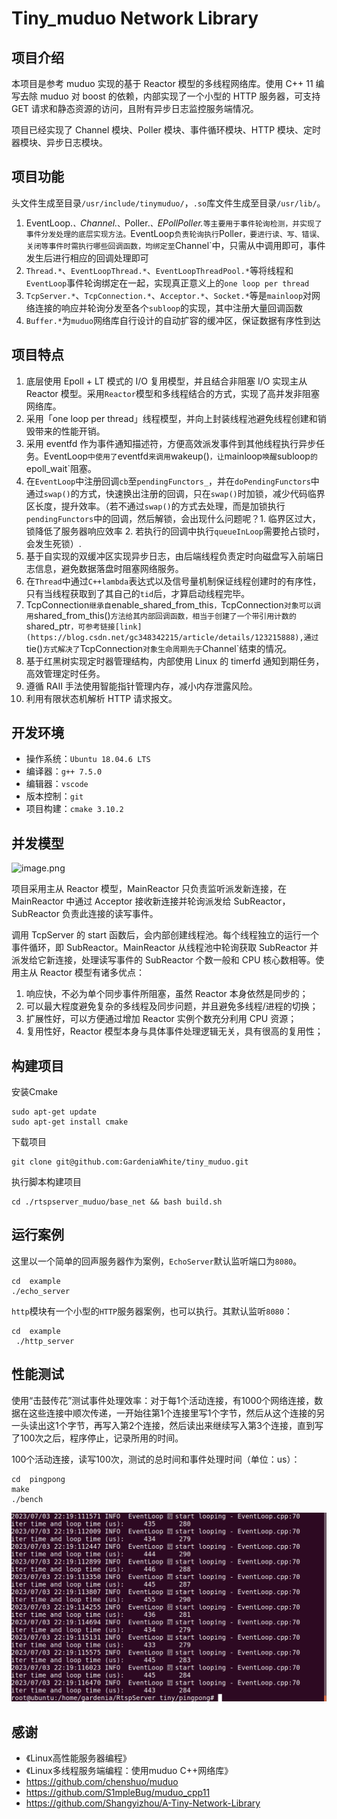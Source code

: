 # Tiny_muduo Network Library


## 项目介绍

本项目是参考 muduo 实现的基于 Reactor 模型的多线程网络库。使用 C++ 11 编写去除 muduo 对 boost 的依赖，内部实现了一个小型的 HTTP 服务器，可支持 GET 请求和静态资源的访问，且附有异步日志监控服务端情况。

项目已经实现了 Channel 模块、Poller 模块、事件循环模块、HTTP 模块、定时器模块、异步日志模块。  

## 项目功能
头文件生成至目录`/usr/include/tinymuduo/`，`.so`库文件生成至目录`/usr/lib/`。
1. EventLoop.*`、`Channel.*`、`Poller.*`、`EPollPoller.*`等主要用于事件轮询检测，并实现了事件分发处理的底层实现方法。`EventLoop`负责轮询执行`Poller`，要进行读、写、错误、关闭等事件时需执行哪些回调函数，均绑定至`Channel`中，只需从中调用即可，事件发生后进行相应的回调处理即可
2. `Thread.*`、`EventLoopThread.*`、`EventLoopThreadPool.*`等将线程和`EventLoop`事件轮询绑定在一起，实现真正意义上的`one loop per thread`
3. `TcpServer.*`、`TcpConnection.*`、`Acceptor.*`、`Socket.*`等是`mainloop`对网络连接的响应并轮询分发至各个`subloop`的实现，其中注册大量回调函数
4. `Buffer.*`为`muduo`网络库自行设计的自动扩容的缓冲区，保证数据有序性到达


## 项目特点

1. 底层使用 Epoll + LT 模式的 I/O 复用模型，并且结合非阻塞 I/O  实现主从 Reactor 模型。采用`Reactor`模型和多线程结合的方式，实现了高并发非阻塞网络库。
2. 采用「one loop per thread」线程模型，并向上封装线程池避免线程创建和销毁带来的性能开销。
3. 采用 eventfd 作为事件通知描述符，方便高效派发事件到其他线程执行异步任务。EventLoop`中使用了`eventfd`来调用`wakeup()`，让`mainloop`唤醒`subloop`的`epoll_wait`阻塞。
4. 在`EventLoop`中注册回调`cb`至`pendingFunctors_`，并在`doPendingFunctors`中通过`swap()`的方式，快速换出注册的回调，只在`swap()`时加锁，减少代码临界区长度，提升效率。（若不通过`swap()`的方式去处理，而是加锁执行`pendingFunctors`中的回调，然后解锁，会出现什么问题呢？1. 临界区过大，锁降低了服务器响应效率 2. 若执行的回调中执行`queueInLoop`需要抢占锁时，会发生死锁）.
5. 基于自实现的双缓冲区实现异步日志，由后端线程负责定时向磁盘写入前端日志信息，避免数据落盘时阻塞网络服务。
6. 在`Thread`中通过`C++lambda`表达式以及信号量机制保证线程创建时的有序性，只有当线程获取到了其自己的`tid`后，才算启动线程完毕。
7. TcpConnection`继承自`enable_shared_from_this`，`TcpConnection`对象可以调用`shared_from_this()`方法给其内部回调函数，相当于创建了一个带引用计数的`shared_ptr`，可参考链接[link](https://blog.csdn.net/gc348342215/article/details/123215888),通过`tie()`方式解决了`TcpConnection`对象生命周期先于`Channel`结束的情况。
8. 基于红黑树实现定时器管理结构，内部使用 Linux 的 timerfd 通知到期任务，高效管理定时任务。
9. 遵循 RAII 手法使用智能指针管理内存，减小内存泄露风险。
10. 利用有限状态机解析 HTTP 请求报文。

## 开发环境

- 操作系统：`Ubuntu 18.04.6 LTS`
- 编译器：`g++ 7.5.0`
- 编辑器：`vscode`
- 版本控制：`git`
- 项目构建：`cmake 3.10.2`

## 并发模型

![image.png](https://cdn.nlark.com/yuque/0/2022/png/26752078/1670853134528-c88d27f2-10a2-46d3-b308-48f7632a2f09.png?x-oss-process=image%2Fresize%2Cw_937%2Climit_0)

项目采用主从 Reactor 模型，MainReactor 只负责监听派发新连接，在 MainReactor 中通过 Acceptor 接收新连接并轮询派发给 SubReactor，SubReactor 负责此连接的读写事件。

调用 TcpServer 的 start 函数后，会内部创建线程池。每个线程独立的运行一个事件循环，即 SubReactor。MainReactor 从线程池中轮询获取 SubReactor 并派发给它新连接，处理读写事件的 SubReactor 个数一般和 CPU 核心数相等。使用主从 Reactor 模型有诸多优点：

1. 响应快，不必为单个同步事件所阻塞，虽然 Reactor 本身依然是同步的；
2. 可以最大程度避免复杂的多线程及同步问题，并且避免多线程/进程的切换；
3. 扩展性好，可以方便通过增加 Reactor 实例个数充分利用 CPU 资源；
4. 复用性好，Reactor 模型本身与具体事件处理逻辑无关，具有很高的复用性；

## 构建项目

安装Cmake

```shell
sudo apt-get update
sudo apt-get install cmake
```

下载项目

```shell
git clone git@github.com:GardeniaWhite/tiny_muduo.git
```

执行脚本构建项目

```shell
cd ./rtspserver_muduo/base_net && bash build.sh
```

## 运行案例

这里以一个简单的回声服务器作为案例，`EchoServer`默认监听端口为`8080`。

```shell
cd  example
./echo_server
```

`http`模块有一个小型的`HTTP`服务器案例，也可以执行。其默认监听`8080`：

```shell
cd  example 
 ./http_server
```

## 性能测试
使用“击鼓传花”测试事件处理效率：对于每1个活动连接，有1000个网络连接，数据在这些连接中顺次传递，一开始往第1个连接里写1个字节，然后从这个连接的另一头读出这1个字节，再写入第2个连接，然后读出来继续写入第3个连接，直到写了100次之后，程序停止，记录所用的时间。

100个活动连接，读写100次，测试的总时间和事件处理时间（单位：us）：
```shell
cd  pingpong 
make
./bench
```
![在这里插入图片描述](../img/bench.png)

## 感谢
- 《Linux高性能服务器编程》
- 《Linux多线程服务端编程：使用muduo C++网络库》
- https://github.com/chenshuo/muduo
- https://github.com/S1mpleBug/muduo_cpp11
- https://github.com/Shangyizhou/A-Tiny-Network-Library

